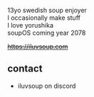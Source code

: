 13yo swedish soup enjoyer\
I occasionally make stuff\
I love yorushika\
soupOS coming year 2078

~~https://iluvsoup.com~~

## contact
- iluvsoup on discord
